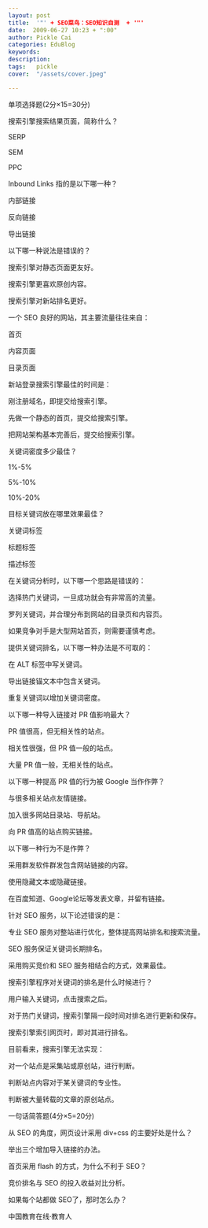 ```yaml
---
layout: post  
title:  '"' + SEO菜鸟：SEO知识自测  + '"'
date:  2009-06-27 10:23 + ":00" 
author: Pickle Cai  
categories: EduBlog  
keywords: 
description:   
tags:	pickle   
cover:  "/assets/cover.jpeg"  

---  
```

    
单项选择题(2分×15=30分)





搜索引擎搜索结果页面，简称什么？ 



SERP     

SEM 

PPC

Inbound Links 指的是以下哪一种？ 



内部链接 

反向链接 

导出链接

以下哪一种说法是错误的？ 



搜索引擎对静态页面更友好。 

搜索引擎更喜欢原创内容。 

搜索引擎对新站排名更好。

一个 SEO 良好的网站，其主要流量往往来自： 



首页 

内容页面 

目录页面

新站登录搜索引擎最佳的时间是： 



刚注册域名，即提交给搜索引擎。 

先做一个静态的首页，提交给搜索引擎。 

把网站架构基本完善后，提交给搜索引擎。

关键词密度多少最佳？ 



1%-5% 

5%-10% 

10%-20%

目标关键词放在哪里效果最佳？ 



关键词标签 

标题标签 

描述标签

在关键词分析时，以下哪一个思路是错误的： 



选择热门关键词，一旦成功就会有非常高的流量。 

罗列关键词，并合理分布到网站的目录页和内容页。 

如果竞争对手是大型网站首页，则需要谨慎考虑。

提供关键词排名，以下哪一种办法是不可取的： 



在 ALT 标签中写关键词。 

导出链接锚文本中包含关键词。 

重复关键词以增加关键词密度。

以下哪一种导入链接对 PR 值影响最大？ 



PR 值很高，但无相关性的站点。 

相关性很强，但 PR 值一般的站点。 

大量 PR 值一般，无相关性的站点。

以下哪一种提高 PR 值的行为被 Google 当作作弊？ 



与很多相关站点友情链接。 

加入很多网站目录站、导航站。 

向 PR 值高的站点购买链接。

以下哪一种行为不是作弊？ 



采用群发软件群发包含网站链接的内容。 

使用隐藏文本或隐藏链接。 

在百度知道、Google论坛等发表文章，并留有链接。

针对 SEO 服务，以下论述错误的是： 



专业 SEO 服务对整站进行优化，整体提高网站排名和搜索流量。 

SEO 服务保证关键词长期排名。 

采用购买竞价和 SEO 服务相结合的方式，效果最佳。

搜索引擎程序对关键词的排名是什么时候进行？ 



用户输入关键词，点击搜索之后。 

对于热门关键词，搜索引擎隔一段时间对排名进行更新和保存。 

搜索引擎索引网页时，即对其进行排名。

目前看来，搜索引擎无法实现： 



对一个站点是采集站或原创站，进行判断。 

判断站点内容对于某关键词的专业性。 

判断被大量转载的文章的原创站点。



一句话简答题(4分×5=20分)





从 SEO 的角度，网页设计采用 div+css 的主要好处是什么？ 

举出三个增加导入链接的办法。 

首页采用 flash 的方式，为什么不利于 SEO？ 

竞价排名与 SEO 的投入收益对比分析。 

如果每个站都做 SEO了，那时怎么办？   

		    
 中国教育在线·教育人

